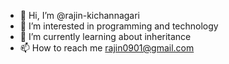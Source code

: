 - 👋 Hi, I’m @rajin-kichannagari
- 👀 I’m interested in programming and technology
- 🌱 I’m currently learning about inheritance
- 📫 How to reach me rajin0901@gmail.com

<!---
rajin-kichannagari/rajin-kichannagari is a ✨ special ✨ repository because its `README.md` (this file) appears on your GitHub profile.
You can click the Preview link to take a look at your changes.
--->

